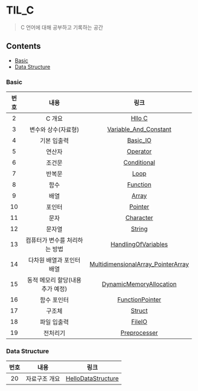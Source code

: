 # TIL_C

> C 언어에 대해 공부하고 기록하는 공간

## Contents

- [Basic](#Basic)
- [Data Structure](#Data-Structure)



### Basic

| 번호 |             내용              |                             링크                             |
| :--: | :---------------------------: | :----------------------------------------------------------: |
| 2 |       C 개요       |                    [Hllo C](/Hello_C.md)                     |
| 3 |      변수와 상수(자료형)      |      [Variable_And_Constant](/Variable_And_Constant.md)      |
| 4 |          기본 입출력          |                   [Basic_IO](/Basic_IO.md)                   |
| 5 |            연산자             |                   [Operator](/Operator.md)                   |
| 6 |            조건문             |                [Conditional](Conditional.md)                 |
| 7 |            반복문             |                       [Loop](/Loop.md)                       |
| 8 |             함수              |                   [Function](/Function.md)                   |
| 9 |             배열              |                      [Array](/Array.md)                      |
| 10 |            포인터             |                    [Pointer](/Pointer.md)                    |
| 11 |             문자              |                  [Character](/Character.md)                  |
| 12 |            문자열             |                     [String](/String.md)                     |
| 13 | 컴퓨터가 변수를 처리하는 방법 |        [HandlingOfVariables](/HandlingOfVariables.md)        |
| 14 |   다차원 배열과 포인터 배열   | [MultidimensionalArray_PointerArray](MultidimensionalArray_PointerArray.md) |
| 15 | 동적 메모리 할당(내용 추가 예정) | [DynamicMemoryAllocation](/DynamicMemoryAllocation.md) |
| 16 | 함수 포인터 | [FunctionPointer](/FunctionPointer.md) |
| 17 | 구조체 | [Struct](/Struct.md) |
| 18 | 파일 입출력 | [FileIO](/FileIO.md) |
| 19 | 전처리기 | [Preprocesser](/Preprocesser.md) |



### Data Structure

| 번호 |     내용      |                     링크                     |
| :--: | :-----------: | :------------------------------------------: |
|  20  | 자료구조 개요 | [HelloDataStructure](/HelloDataStructure.md) |




